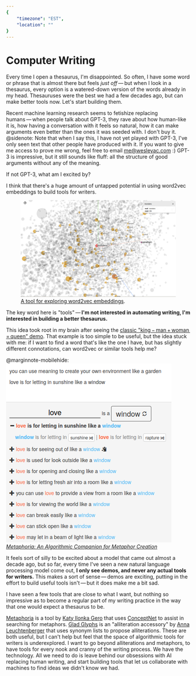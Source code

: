 ```yaml
---
{
	"timezone": "EST",
	"location": ""
}
---
```

# Computer Writing

Every time I open a thesaurus, I'm disappointed. So often, I have some word or phrase that is almost there but feels *just off* — but when I look in a thesaurus, every option is a watered-down version of the words already in my head. Thesauruses were the best we had a few decades ago, but can make better tools now. Let's start building them.

Recent machine learning research seems to fetishize replacing humans — when people talk about GPT-3, they rave about how human-like it is, how having a conversation with it feels so natural, how it can make arguments even better than the ones it was seeded with. I don't buy it.
@sidenote: Note that when I say this, I have not yet played with GPT-3, I've only seen text that other people have produced with it. If you want to give me access to prove me wrong, feel free to email <a href="mailto:me@wesleyac.com">me@wesleyac.com</a> :)
GPT-3 is impressive, but it still sounds like fluff: all the structure of good arguments without any of the meaning.

If not GPT-3, what am I excited by?

I think that there's a huge amount of untapped potential in using word2vec embeddings to build tools for writers.

<figure class="fullwidth">
<img src="/img/post/computer-writing/word2vec_monsters.png" alt="A screenshot of a cloud of points, each representing a word. The word 'monsters' is selected, and similar points are highlighted, including 'wolf', 'super', 'vampire', 'frankenstein', 'fantasy', 'gods', 'evil', 'films', 'creatures', and 'beings'."/>
<figcaption>
<a href="https://projector.tensorflow.org/">A tool for exploring word2vec embeddings</a>.
</figcaption>
</figure>

The key word here is "tools" — **I'm not interested in automating writing, I'm interested in building a better thesaurus.**

This idea took root in my brain after seeing the <a href="https://p.migdal.pl/2017/01/06/king-man-woman-queen-why.html">classic "king − man + woman = queen" demo</a>. That example is too simple to be useful, but the idea stuck with me: if I want to find a word that's like the one I have, but has slightly different connotations, can word2vec or similar tools help me?

@marginnote-mobilehide: <img src="/img/post/computer-writing/metaphoria.png" alt="A screenshot of Metaphoria displaying possible metaphors relating the concept of love to windows"/> *[Metaphoria: An Algorithmic Companion for Metaphor Creation](http://language-play.com/metaphoria/)*

It feels sort of silly to be excited about a model that came out almost a decade ago, but so far, every time I've seen a new natural language processing model come out, **I only see demos, and never any actual tools for writers.** This makes a sort of sense — demos are exciting, putting in the effort to build useful tools isn't — but it does make me a bit sad.

I have seen a few tools that are close to what I want, but nothing so impressive as to become a regular part of my writing practice in the way that one would expect a thesaurus to be.

[Metaphoria](http://language-play.com/metaphoria/) is a tool by [Katy Ilonka Gero](http://www.katygero.com/) that uses [ConceptNet](https://conceptnet.io/) to assist in searching for metaphors. [Glad Glyphs](https://glad-glyphs.herokuapp.com/) is an "alliteration accessory" by [Anna Leuchtenberger](https://annaanna.net/) that uses synonym lists to propose alliterations. These are both useful, but I can't help but feel that the space of algorithmic tools for writers is underexplored. I want to go beyond alliterations and metaphors, to have tools for every nook and cranny of the writing process. We have the technology. All we need to do is leave behind our obsessions with AI replacing human writing, and start building tools that let us collaborate with machines to find ideas we didn't know we had.

